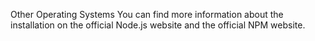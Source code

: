 Other Operating Systems
You can find more information about the installation on the official Node.js website and the official NPM website.